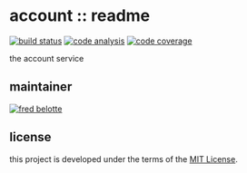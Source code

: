 # account :: readme

[![build status](https://dev.azure.com/revaturexyz/arlington/_apis/build/status/housing.account?branchName=master)](https://dev.azure.com/revaturexyz/arlington/_build/latest?definitionId=27&branchName=master)
[![code analysis](https://sonarcloud.io/api/project_badges/measure?project=accountxyz&metric=alert_status)](https://sonarcloud.io/dashboard?id=accountxyz)
[![code coverage](https://sonarcloud.io/api/project_badges/measure?project=accountxyz&metric=coverage)](https://sonarcloud.io/dashboard?id=accountxyz)

the account service

## maintainer

[![fred belotte](https://avatars1.githubusercontent.com/u/22018714?s=96&v=4)][fredbelotte-profile-url]

## license

this project is developed under the terms of the [MIT License][mit-license-url].

[fredbelotte-profile-url]: https://github.com/fredbelotte 'FRED BELOTTE'
[mit-license-url]: https://github.com/revaturexyz/housingxyz/blob/master/LICENSE.txt 'MIT LICENSE'
